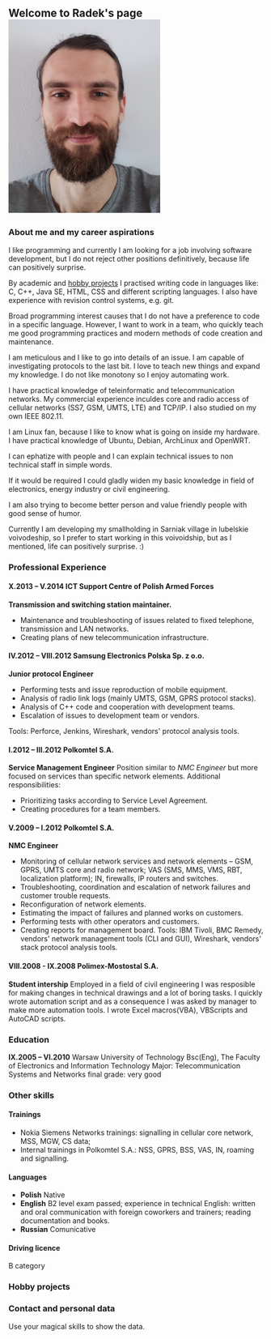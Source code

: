 ## Welcome to Radek's page ![Radosław Daniluk](portret.jpg)

### <a name="me_and_career"></a>About me and my career aspirations

I like programming and currently I am looking for a job involving software development, but I do not reject other positions definitively, because life can positively surprise.

By academic and [hobby projects](#projects) I practised writing code in languages like: C, C++, Java SE, HTML, CSS and different scripting languages. I also have experience with revision control systems, e.g. git.

Broad programming interest causes that I do not have a preference to code in a specific language. However, I want to work in a team, who quickly teach me good programming practices and modern methods of code creation and maintenance.

I am meticulous and I like to go into details of an issue. I am capable of investigating protocols to the last bit. I love to teach new things and expand my knowledge. I do not like monotony so I enjoy automating work.

I have practical knowledge of teleinformatic and telecommunication networks. My commercial experience inculdes core and radio access of cellular networks (SS7, GSM, UMTS, LTE) and TCP/IP. I also studied on my own IEEE 802.11.

I am Linux fan, because I like to know what is going on inside my hardware. I have practical knowledge of Ubuntu, Debian, ArchLinux and OpenWRT.

I can ephatize with people and I can explain technical issues to non technical staff in simple words.

If it would be required I could gladly widen my basic knowledge in field of electronics, energy industry or civil engineering.

I am also trying to become better person and value friendly people with good sense of humor.

Currently I am developing my smallholding in Sarniak village in lubelskie voivodeship, so I prefer to start working in this voivoidship, but as I mentioned, life can positively surprise. :)

### <a name="experience"></a>Professional Experience

#### **X.2013 – V.2014** ICT Support Centre of Polish Armed Forces
**Transmission and switching station maintainer.**
- Maintenance	and troubleshooting of issues related to fixed telephone,	transmission and LAN networks.
- Creating plans of new telecommunication infrastructure.

#### **IV.2012 – VIII.2012** Samsung Electronics Polska Sp. z o.o.
**Junior protocol Engineer**

- Performing tests and issue reproduction of mobile equipment.
- Analysis of radio link logs (mainly UMTS, GSM, GPRS protocol stacks).
- Analysis of C++ code and cooperation with development teams.
- Escalation of issues to development team or vendors.

Tools: Perforce, Jenkins, Wireshark, vendors' protocol analysis	tools.

#### **I.2012 – III.2012** Polkomtel S.A.
**Service Management Engineer**
Position similar to _NMC Engineer_ but more focused on services than specific network elements.
Additional responsibilities:
- Prioritizing tasks according to Service Level Agreement.
- Creating procedures for a team members.

#### **V.2009 – I.2012** Polkomtel S.A.
**NMC Engineer**
- Monitoring of cellular network services and network elements – GSM, GPRS, UMTS core and	radio network; VAS (SMS, MMS, VMS, RBT, localization platform); IN,	firewalls, IP routers and switches.
- Troubleshooting, coordination and escalation of network failures and customer trouble requests.
- Reconfiguration of network elements.
- Estimating the impact of failures and planned works on customers.
- Performing tests with other	operators and customers.
- Creating reports for management board.
Tools: IBM Tivoli, BMC Remedy, vendors' network management tools (CLI and GUI), Wireshark, vendors' stack protocol analysis tools.

#### **VIII.2008 - IX.2008** Polimex-Mostostal S.A.
**Student intership**
Employed in a field of civil engineering I was resposible for making changes in technical drawings and a lot of boring tasks. I quickly wrote automation script and as a consequence I was asked by manager to make more automation tools. I wrote Excel macros(VBA), VBScripts and AutoCAD scripts.

### <a name="education"></a>Education

**IX.2005 – VI.2010**  Warsaw University of Technology
Bsc(Eng), The Faculty of Electronics and Information Technology
Major: Telecommunication Systems and Networks
final grade: very good

### <a name="other"></a>Other skills

#### Trainings

- Nokia Siemens Networks trainings: signalling in cellular core network, MSS, MGW, CS data;
- Internal trainings in Polkomtel S.A.: NSS, GPRS, BSS, VAS, IN, roaming and signalling.

#### Languages
- **Polish** Native
- **English** B2 level exam passed; experience in technical English: written and oral communication with foreign coworkers and trainers; reading documentation and books.
- **Russian** Comunicative

#### Driving licence
B category

### <a name="projects"></a>Hobby projects

### <a name="hidden"></a>Contact and personal data

Use your magical skills to show the data.

